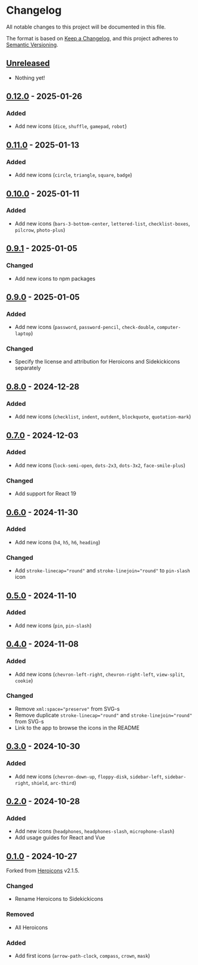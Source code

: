 # Changelog

All notable changes to this project will be documented in this file.

The format is based on [Keep a Changelog](https://keepachangelog.com/),
and this project adheres to [Semantic Versioning](https://semver.org/spec/v2.0.0.html).

## [Unreleased]

- Nothing yet!

## [0.12.0] - 2025-01-26

### Added

- Add new icons (`dice`, `shuffle`, `gamepad`, `robot`)

## [0.11.0] - 2025-01-13

### Added

- Add new icons (`circle`, `triangle`, `square`, `badge`)

## [0.10.0] - 2025-01-11

### Added

- Add new icons (`bars-3-bottom-center`, `lettered-list`, `checklist-boxes`, `pilcrow`, `photo-plus`)

## [0.9.1] - 2025-01-05

### Changed

- Add new icons to npm packages

## [0.9.0] - 2025-01-05

### Added

- Add new icons (`password`, `password-pencil`, `check-double`, `computer-laptop`)

### Changed

- Specify the license and attribution for Heroicons and Sidekickicons separately

## [0.8.0] - 2024-12-28

### Added

- Add new icons (`checklist`, `indent`, `outdent`, `blockquote`, `quotation-mark`)

## [0.7.0] - 2024-12-03

### Added

- Add new icons (`lock-semi-open`, `dots-2x3`, `dots-3x2`, `face-smile-plus`)

### Changed

- Add support for React 19

## [0.6.0] - 2024-11-30

### Added

- Add new icons (`h4`, `h5`, `h6`, `heading`)

### Changed

- Add `stroke-linecap="round"` and `stroke-linejoin="round"` to `pin-slash` icon

## [0.5.0] - 2024-11-10

### Added

- Add new icons (`pin`, `pin-slash`)

## [0.4.0] - 2024-11-08

### Added

- Add new icons (`chevron-left-right`, `chevron-right-left`, `view-split`, `cookie`)

### Changed

- Remove `xml:space="preserve"` from SVG-s
- Remove duplicate `stroke-linecap="round"` and `stroke-linejoin="round"` from SVG-s
- Link to the app to browse the icons in the README

## [0.3.0] - 2024-10-30

### Added

- Add new icons (`chevron-down-up`, `floppy-disk`, `sidebar-left`, `sidebar-right`, `shield`, `arc-third`)

## [0.2.0] - 2024-10-28

### Added

- Add new icons (`headphones`, `headphones-slash`, `microphone-slash`)
- Add usage guides for React and Vue

## [0.1.0] - 2024-10-27

Forked from [Heroicons](https://github.com/tailwindlabs/heroicons) v2.1.5.

### Changed

- Rename Heroicons to Sidekickicons

### Removed

- All Heroicons

### Added

- Add first icons (`arrow-path-clock`, `compass`, `crown`, `mask`)

[unreleased]: https://github.com/ndri/sidekickicons/compare/v0.12.0...HEAD
[0.12.0]: https://github.com/ndri/sidekickicons/compare/v0.11.0...v0.12.0
[0.11.0]: https://github.com/ndri/sidekickicons/compare/v0.10.0...v0.11.0
[0.10.0]: https://github.com/ndri/sidekickicons/compare/v0.9.1...v0.10.0
[0.9.1]: https://github.com/ndri/sidekickicons/compare/v0.9.0...v0.9.1
[0.9.0]: https://github.com/ndri/sidekickicons/compare/v0.8.0...v0.9.0
[0.8.0]: https://github.com/ndri/sidekickicons/compare/v0.7.0...v0.8.0
[0.7.0]: https://github.com/ndri/sidekickicons/compare/v0.6.0...v0.7.0
[0.6.0]: https://github.com/ndri/sidekickicons/compare/v0.5.0...v0.6.0
[0.5.0]: https://github.com/ndri/sidekickicons/compare/v0.4.0...v0.5.0
[0.4.0]: https://github.com/ndri/sidekickicons/compare/v0.3.0...v0.4.0
[0.3.0]: https://github.com/ndri/sidekickicons/compare/v0.2.0...v0.3.0
[0.2.0]: https://github.com/ndri/sidekickicons/compare/v0.1.0...v0.2.0
[0.1.0]: https://github.com/ndri/sidekickicons/releases/tag/v0.1.0
